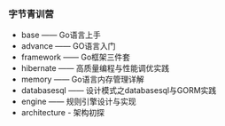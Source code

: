 ### 字节青训营
- base —— Go语言上手
- advance —— GO语言入门
- framework —— Go框架三件套
- hibernate —— 高质量编程与性能调优实践
- memory —— Go语言内存管理详解
- databasesql —— 设计模式之databasesql与GORM实践
- engine —— 规则引擎设计与实现
- architecture - 架构初探


